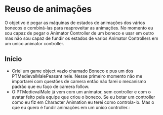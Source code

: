 # Reuso de animações

O objetivo é pegar as máquinas de estados de animações dos vários bonecos e combiná-las para reaproveitar as animações. No momento eu sou capaz de pegar o Animator Controller de um boneco e usar em outro mas não sou capaz de fundir os estados de varios Animator Controllers em um unico animator controller.

## Início
- Criei um game object vazio chamado Boneco e pus um dos PTMedievalMalePeasant nele. Nesse primeiro momento não me importarei com questões de camera então não farei o mecanismo padrão que eu faço de camera follow.
- O PTMedievalMale já vem com um animator, sem controller e com o avatar feito pela equipe que criou o boneco. Se eu botar um controller como eu fiz em Character Animation eu terei como controla-lo. Mas o que eu quero é fundir animações em um unico controller.:
